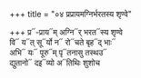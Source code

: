 +++
title = "०४ प्रप्रायमग्निर्भरतस्य शृण्वे"

+++
प्र᳓-प्राय᳓म् अग्नि᳓र् भरत᳓स्य शृण्वे  
वि᳓ य᳓त् सू᳓र्यो न᳓ रो᳓चते बृह᳓द् भाः᳓  
अभि᳓ यः᳓ पूरु᳓म् पृ᳓तनासु तस्थउ᳓  
द्युतानो᳓ दइ᳓व्यो अ᳓तिथिः शुशोच